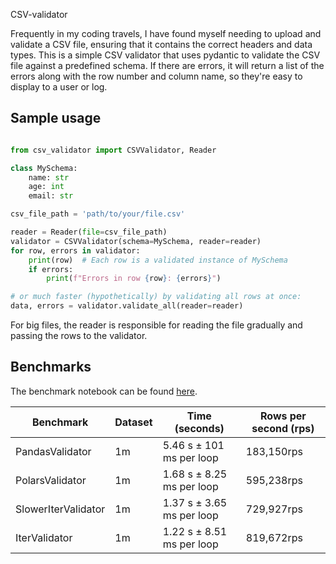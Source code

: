 CSV-validator

Frequently in my coding travels, I have found myself needing to upload and validate a CSV file, ensuring that it contains the correct headers and data types. This is a simple CSV validator that uses pydantic to validate the CSV file against a predefined schema. If there are errors, it will return a list of the errors along with the row number and column name, so they're easy to display to a user or log.

## Sample usage

```python

from csv_validator import CSVValidator, Reader

class MySchema:
    name: str
    age: int
    email: str

csv_file_path = 'path/to/your/file.csv'

reader = Reader(file=csv_file_path)
validator = CSVValidator(schema=MySchema, reader=reader)
for row, errors in validator:
    print(row)  # Each row is a validated instance of MySchema
    if errors:
        print(f"Errors in row {row}: {errors}")

# or much faster (hypothetically) by validating all rows at once:
data, errors = validator.validate_all(reader=reader)
```

For big files, the reader is responsible for reading the file gradually and passing the rows to the validator.


## Benchmarks

The benchmark notebook can be found [here](/src/csv_validator/benchmark.ipynb).

| Benchmark | Dataset | Time (seconds) | Rows per second (rps) |
|-----------|----------------|----------------|------------------|
| PandasValidator | 1m | 5.46 s ± 101 ms per loop | 183,150rps
| PolarsValidator | 1m | 1.68 s ± 8.25 ms per loop | 595,238rps
| SlowerIterValidator | 1m | 1.37 s ± 3.65 ms per loop | 729,927rps
| IterValidator | 1m | 1.22 s ± 8.51 ms per loop | 819,672rps